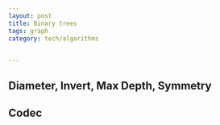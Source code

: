 ```yaml
---
layout: post
title: Binary trees 
tags: graph
category: tech/algorithms
 

---
```


## Diameter, Invert, Max Depth, Symmetry 

<script src="https://gist.github.com/selimslab/7e5db0cbd495c661ceb1c11cbcb0f137.js"></script>


## Codec

<script src="https://gist.github.com/selimslab/32468a1cdc44167eba0b252aabf031bd.js"></script>